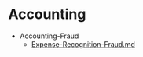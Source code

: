 
# Accounting

- Accounting-Fraud
  - [Expense-Recognition-Fraud.md](./Expense-Recognition-Fraud.md)
